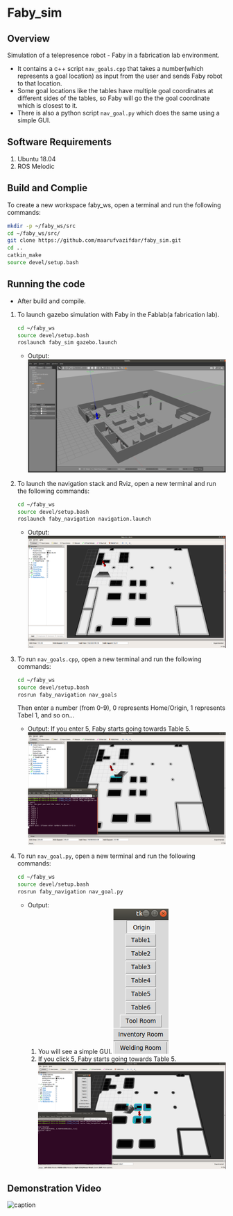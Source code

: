# Faby_sim

## Overview

Simulation of a telepresence robot - Faby in a fabrication lab environment.

* It contains a c++ script `nav_goals.cpp` that takes a number(which represents a goal location) as input from the user and sends Faby robot to that location.
* Some goal locations like the tables have multiple goal coordinates at different sides of the tables, so Faby will go the the goal coordinate which is closest to it.
* There is also a python script `nav_goal.py` which does the same using a simple GUI.

## Software Requirements

1. Ubuntu 18.04
2. ROS Melodic

## Build and Complie

To create a new workspace faby_ws, open a terminal and run the following commands:

``` bash
mkdir -p ~/faby_ws/src
cd ~/faby_ws/src/
git clone https://github.com/maarufvazifdar/faby_sim.git
cd ..
catkin_make
source devel/setup.bash
```

## Running the code

* After build and compile.

1. To launch gazebo simulation with Faby in the Fablab(a fabrication lab).

    ```bash
    cd ~/faby_ws
    source devel/setup.bash
    roslaunch faby_sim gazebo.launch
    ```
    * Output:
    ![](images/faby1.png)

2. To launch the navigation stack and Rviz, open a new terminal and run the following commands:

    ``` bash
    cd ~/faby_ws
    source devel/setup.bash
    roslaunch faby_navigation navigation.launch 
    ```
    * Output:
    ![](images/faby2.png)

3. To run `nav_goals.cpp`, open a new terminal and run the following commands:

    ``` bash
    cd ~/faby_ws
    source devel/setup.bash
    rosrun faby_navigation nav_goals 
    ```
    Then enter a number (from 0-9), 0 represents Home/Origin, 1 represents Tabel 1, and so on...  

    * Output: If you enter 5, Faby starts going towards Table 5.
    ![](images/faby3.png)

4. To run `nav_goal.py`, open a new terminal and run the following commands:

    ``` bash
    cd ~/faby_ws
    source devel/setup.bash
    rosrun faby_navigation nav_goal.py 
    ```

    * Output:
        1. You will see a simple GUI.
        ![](images/faby_gui.png) 
        2. If you click 5, Faby starts going towards Table 5.
        ![](images/faby4.png)

## Demonstration Video
![caption](videos/faby1.gif)